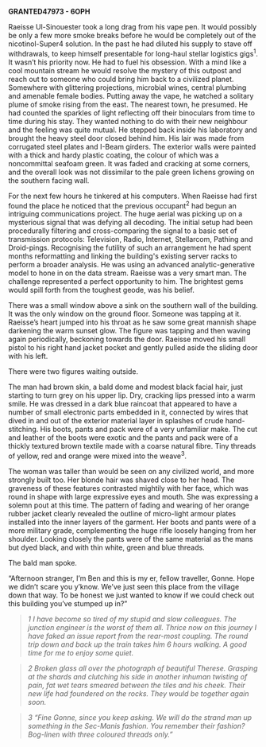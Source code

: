 **GRANTED47973 - 6OPH**

Raeisse Ul-Sinouester took a long drag from his vape pen. It would
possibly be only a few more smoke breaks before he would be completely
out of the nicotinol-Super4 solution. In the past he had diluted his
supply to stave off withdrawals, to keep himself presentable for
long-haul stellar logistics gigs<sup>1</sup>. It wasn’t his priority
now. He had to fuel his obsession. With a mind like a cool mountain
stream he would resolve the mystery of this outpost and reach out to
someone who could bring him back to a civilized planet. Somewhere with
glittering projections, microbial wines, central plumbing and amenable
female bodies. Putting away the vape, he watched a solitary plume of
smoke rising from the east. The nearest town, he presumed. He had
counted the sparkles of light reflecting off their binoculars from time
to time during his stay. They wanted nothing to do with their new
neighbour and the feeling was quite mutual. He stepped back inside his
laboratory and brought the heavy steel door closed behind him. His lair
was made from corrugated steel plates and I-Beam girders. The exterior
walls were painted with a thick and hardy plastic coating, the colour of
which was a noncommittal seafoam green. It was faded and cracking at
some corners, and the overall look was not dissimilar to the pale green
lichens growing on the southern facing wall.

For the next few hours he tinkered at his computers. When Raeisse had
first found the place he noticed that the previous occupant<sup>2</sup>
had begun an intriguing communications project. The huge aerial was
picking up on a mysterious signal that was defying all decoding. The
initial setup had been procedurally filtering and cross-comparing the
signal to a basic set of transmission protocols: Television, Radio,
Internet, Stellarcom, Pathing and Droid-pings. Recognising the futility
of such an arrangement he had spent months reformatting and linking the
building's existing server racks to perform a broader analysis. He was
using an advanced analytic-generative model to hone in on the data
stream. Raeisse was a very smart man. The challenge represented a
perfect opportunity to him. The brightest gems would spill forth from
the toughest geode, was his belief.

There was a small window above a sink on the southern wall of the
building. It was the only window on the ground floor. Someone was
tapping at it. Raeisse’s heart jumped into his throat as he saw some
great mannish shape darkening the warm sunset glow. The figure was
tapping and then waving again periodically, beckoning towards the door.
Raeisse moved his small pistol to his right hand jacket pocket and
gently pulled aside the sliding door with his left.

There were two figures waiting outside. 

The man had brown skin, a bald dome and modest black facial hair, just
starting to turn grey on his upper lip. Dry, cracking lips pressed into
a warm smile. He was dressed in a dark blue raincoat that appeared to
have a number of small electronic parts embedded in it, connected by
wires that dived in and out of the exterior material layer in splashes
of crude hand-stitching. His boots, pants and pack were of a very
unfamiliar make. The cut and leather of the boots were exotic and the
pants and pack were of a thickly textured brown textile made with a
coarse natural fibre. Tiny threads of yellow, red and orange were mixed
into the weave<sup>3</sup>.

The woman was taller than would be seen on any civilized world, and more
strongly built too. Her blonde hair was shaved close to her head. The
graveness of these features contrasted mightily with her face, which was
round in shape with large expressive eyes and mouth. She was expressing
a solemn pout at this time. The pattern of fading and wearing of her
orange rubber jacket clearly revealed the outline of micro-light armour
plates installed into the inner layers of the garment. Her boots and
pants were of a more military grade, complementing the huge rifle
loosely hanging from her shoulder. Looking closely the pants were of the
same material as the mans but dyed black, and with thin white, green and
blue threads.

The bald man spoke.

“Afternoon stranger, I’m Ben and this is my er, fellow traveller, Gonne.
Hope we didn’t scare you y’know. We’ve just seen this place from the
village down that way. To be honest we just wanted to know if we could
check out this building you’ve stumped up in?”

>*1 I have become so tired of my stupid and slow colleagues. The junction
engineer is the worst of them all. Thrice now on this journey I have
faked an issue report from the rear-most coupling. The round trip down
and back up the train takes him 6 hours walking. A good time for me to
enjoy some quiet.*

>*2 Broken glass all over the photograph of beautiful Therese. Grasping
at the shards and clutching his side in another inhuman twisting of
pain, fat wet tears smeared between the tiles and his cheek. Their new
life had foundered on the rocks. They would be together again soon.*

>*3 “Fine Gonne, since you keep asking. We will do the strand man up
something in the Sec-Manis fashion. You remember their fashion?
Bog-linen with three coloured threads only.”*